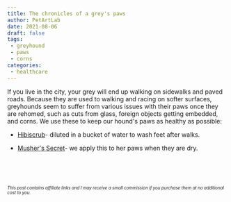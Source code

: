 ```yaml
---
title: The chronicles of a grey's paws
author: PetArtLab
date: 2021-08-06
draft: false
tags:
 - greyhound
 - paws
 - corns
categories:
 - healthcare
---
```


If you live in the city, your grey will end up walking on sidewalks and paved roads. Because they are used to walking and racing on softer surfaces, greyhounds seem to suffer from various issues with their paws once they are rehomed, such as cuts from glass, foreign objects getting embedded, and corns. We use these to keep our hound's paws as healthy as possible:

* [Hibiscrub](https://amzn.to/3jSgfQ4)- diluted in a bucket of water to wash feet after walks. 

* [Musher's Secret](https://amzn.to/2VnlMVf)- we apply this to her paws when they are dry.
<br>


<br>


<br>



<sub><sup>_This post contains affiliate links and I may receive a small commission if you purchase them at no additional cost to you._</sup></sub>